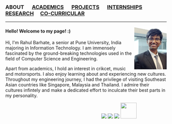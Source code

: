 ### ABOUT &emsp; [ACADEMICS](./academics.md) &emsp; [PROJECTS](./projects.md) &emsp; [INTERNSHIPS](./internships.md) &emsp; [RESEARCH](./research.md) &emsp;[CO-CURRICULAR](./extraCurricular.md)&emsp;

-------  
<img height="20%" width="20%" src="./images/Malaysia photo.jpg" align="right"/>

#### Hello! Welcome to my page! :)

Hi, I'm Rahul Barhate, a senior at Pune University, India majoring in Information Technology. I am immensely fascinated by the ground-breaking technologies used in the field of Computer Science and Engineering.

Apart from academics, I hold an interest in crikcet, music and motorsports. I also enjoy learning about and experiencing new cultures. Throughout my engineering journey, I had the privilege of visiting Southeast Asian countries like Singapore, Malaysia and Thailand. I admire their cultures infintely and make a dedicated effort to inculcate their best parts in my personality.


 &emsp;&emsp;&emsp;&emsp; &emsp;&emsp;&emsp;&emsp; &emsp;&emsp;&emsp;&emsp; &emsp;&emsp;&emsp;&emsp; &emsp;&emsp;&emsp;&emsp;
[<img src="https://www.britishairways.com/cms/global/assets/images/site/icon/facebook_Button_50x50.png">](https://www.facebook.com/rahulbarhate97)
[<img src="http://www.jobfindah.com/assets/images/linkedin.png">](https://www.linkedin.com/in/rahul-barhate-14462a147/https://www.linkedin.com/in/rahul-barhate-14462a147/)
[<img src="https://static.getjar.com/icon-50x50/53/792453_thm.gif">](mailto:rahulbarhate97@gmail.com)
[<img height="50" width="50" src="https://cdn1.iconfinder.com/data/icons/logotypes/32/square-twitter-512.png">](https://twitter.com/barhate_rahul)
